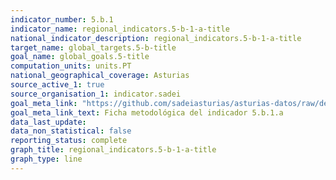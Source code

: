 ```yaml
---
indicator_number: 5.b.1
indicator_name: regional_indicators.5-b-1-a-title
national_indicator_description: regional_indicators.5-b-1-a-title
target_name: global_targets.5-b-title
goal_name: global_goals.5-title
computation_units: units.PT
national_geographical_coverage: Asturias
source_active_1: true
source_organisation_1: indicator.sadei
goal_meta_link: "https://github.com/sadeiasturias/asturias-datos/raw/develop/descargas/metodologia/5.b.1.a.pdf"
goal_meta_link_text: Ficha metodológica del indicador 5.b.1.a
data_last_update:  
data_non_statistical: false
reporting_status: complete
graph_title: regional_indicators.5-b-1-a-title
graph_type: line
---
```

